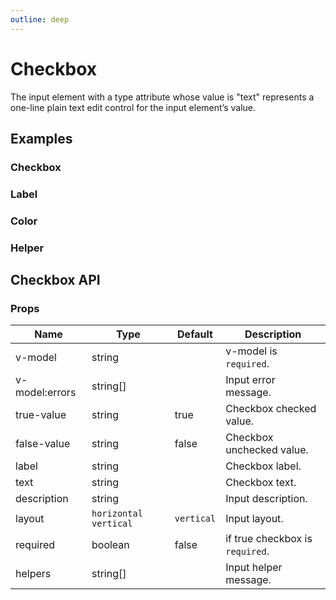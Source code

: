 ```yaml
---
outline: deep
---
```


<script setup lang="ts">
import CheckboxExample from './demo/checkbox/checkbox-example.vue'
import CheckboxLabel from './demo/checkbox/checkbox-label.vue'
import CheckboxColor from './demo/checkbox/checkbox-color.vue'
import CheckboxHelper from './demo/checkbox/checkbox-helper.vue'
</script>

# Checkbox

The input element with a type attribute whose value is "text" represents a one-line plain text edit control for the input element’s value.

## Examples

### Checkbox

<!--@include: ./demo/checkbox/checkbox-example.md-->

### Label

<!--@include: ./demo/checkbox/checkbox-label.md-->

### Color

<!--@include: ./demo/checkbox/checkbox-color.md-->

### Helper

<!--@include: ./demo/checkbox/checkbox-helper.md-->

## Checkbox API

### Props

| Name           | Type                    | Default    | Description                     |
| -------------- | ----------------------- | ---------- | ------------------------------- |
| v-model        | string                  |            | v-model is `required`.          |
| v-model:errors | string[]                |            | Input error message.            |
| true-value     | string                  | true       | Checkbox checked value.         |
| false-value    | string                  | false      | Checkbox unchecked value.       |
| label          | string                  |            | Checkbox label.                 |
| text           | string                  |            | Checkbox text.                  |
| description    | string                  |            | Input description.              |
| layout         | `horizontal` `vertical` | `vertical` | Input layout.                   |
| required       | boolean                 | false      | if true checkbox is `required`. |
| helpers        | string[]                |            | Input helper message.           |
